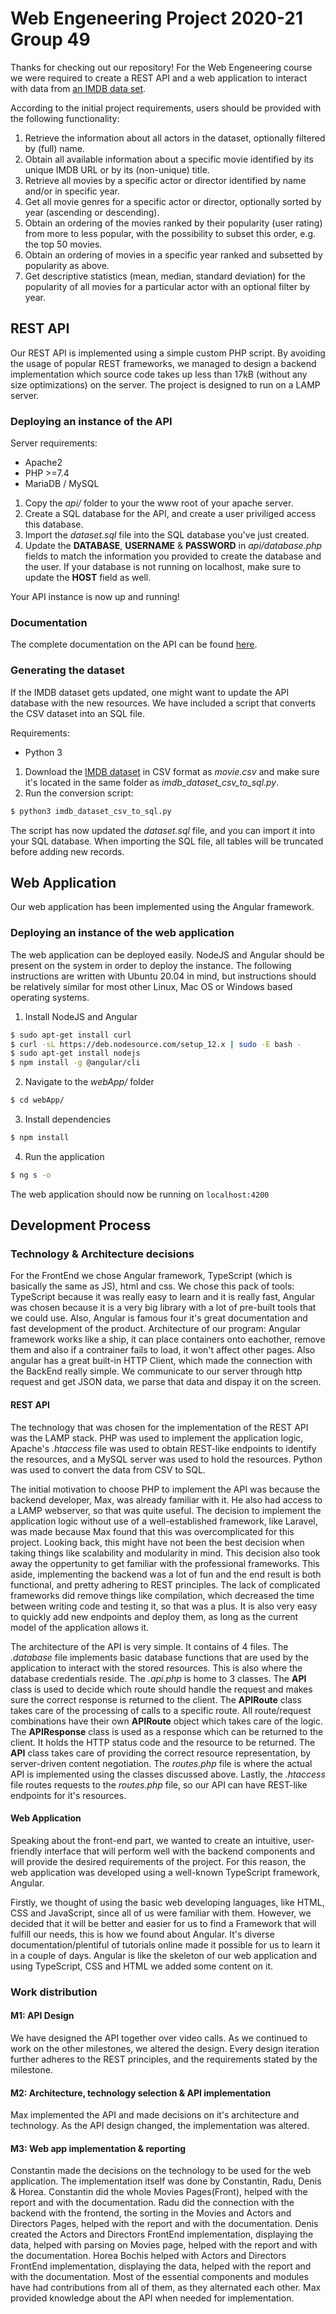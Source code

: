 # Web Engeneering Project 2020-21 Group 49
Thanks for checking out our repository! For the Web Engeneering course we were required to create a REST API and a web application to interact with data from [an IMDB data set](https://www.kaggle.com/gorochu/complete-imdb-movies-dataset "an IMDB data set").

According to the initial project requirements, users should be provided with the following functionality: 
1. Retrieve the information about all actors in the dataset, optionally filtered by (full) name.
2. Obtain all available information about a specific movie identified by its unique
IMDB URL or by its (non-unique) title.
3. Retrieve all movies by a specific actor or director identified by name and/or in
specific year.
4. Get all movie genres for a specific actor or director, optionally sorted by year
(ascending or descending).
5. Obtain an ordering of the movies ranked by their popularity (user rating) from
more to less popular, with the possibility to subset this order, e.g. the top
50 movies.
6. Obtain an ordering of movies in a specific year ranked and subsetted by popularity
as above.
7. Get descriptive statistics (mean, median, standard deviation) for the popularity of all movies for a particular actor with an optional filter by year.

## REST API
Our REST API is implemented using a simple custom PHP script. By avoiding the usage of popular REST frameworks, we managed to design a backend implementation which source code takes up less than 17kB (without any size optimizations) on the server. The project is designed to run on a LAMP server.

### Deploying an instance of the API
Server requirements:
- Apache2
- PHP >=7.4
- MariaDB / MySQL

1. Copy the _api/_ folder to your the www root of your apache server.
2. Create a SQL database for the API, and create a user priviliged access this database.
3. Import the _dataset.sql_ file into the SQL database you've just created.
4. Update the **DATABASE**, **USERNAME** & **PASSWORD** in _api/database.php_ fields to match the information you provided to create the database and the user. If your database is not running on localhost, make sure to update the **HOST** field as well.

Your API instance is now up and running!

### Documentation
The complete documentation on the API can be found [here](api_documentation.md "here").

### Generating the dataset
If the IMDB dataset gets updated, one might want to update the API database with the new resources. We have included a script that converts the CSV dataset into an SQL file.

Requirements:
- Python 3

1. Download the [IMDB dataset](https://www.kaggle.com/gorochu/complete-imdb-movies-dataset "IMDB dataset") in CSV format as _movie.csv_ and make sure it's located in the same folder as _imdb_dataset_csv_to_sql.py_.
2. Run the conversion script:
```bash
$ python3 imdb_dataset_csv_to_sql.py
```

The script has now updated the _dataset.sql_ file, and you can import it into your SQL database. When importing the SQL file, all tables will be truncated before adding new records.
## Web Application
Our web application has been implemented using the Angular framework.

### Deploying an instance of the web application
The web application can be deployed easily. NodeJS and Angular should be present on the system in order to deploy the instance. The following instructions are written with Ubuntu 20.04 in mind, but instructions should be relatively similar for most other Linux, Mac OS or Windows based operating systems.

1. Install NodeJS and Angular
```bash
$ sudo apt-get install curl
$ curl -sL https://deb.nodesource.com/setup_12.x | sudo -E bash -
$ sudo apt-get install nodejs
$ npm install -g @angular/cli
```
2. Navigate to the _webApp/_ folder
```bash
$ cd webApp/
```
3. Install dependencies
```bash
$ npm install
```
4.  Run the application
```bash
$ ng s -o
```

The web application should now be running on `localhost:4200`

## Development Process

### Technology & Architecture decisions

For the FrontEnd we chose Angular framework, TypeScript (which is basically the same as JS), html and css. We chose this pack of tools: TypeScript because it was really easy to learn and it is really fast, Angular was chosen because it is a very big library with a lot of pre-built tools that we could use. Also, Angular is famous four it's great documentation and fast development of the product.
Architecture of our program:
Angular framework works like a ship, it can place containers onto eachother, remove them and also if a contrainer fails to load, it won't affect other pages.
Also angular has a great built-in HTTP Client, which made the connection with the BackEnd really simple. We communicate to our server through http request and get JSON data, we parse that data and dispay it on the screen.
#### REST API
The technology that was chosen for the implementation of the REST API was the LAMP stack. PHP was used to implement the application logic, Apache's _.htaccess_ file was used to obtain REST-like endpoints to identify the resources, and a MySQL server was used to hold the resources. Python was used to convert the data from CSV to SQL.

The initial motivation to choose PHP to implement the API was because the backend developer, Max, was already familiar with it. He also had access to a LAMP webserver, so that was quite useful. The decision to implement the application logic without use of a well-established framework, like Laravel, was made because Max found that this was overcomplicated for this project. Looking back, this might have not been the best decision when taking things like scalability and modularity in mind. This decision also took away the oppertunity to get familiar with the professional frameworks. This aside, implementing the backend was a lot of fun and the end result is both functional, and pretty adhering to REST principles. The lack of complicated frameworks did remove things like compilation, which decreased the time between writing code and testing it, so that was a plus. It is also very easy to quickly add new endpoints and deploy them, as long as the current model of the application allows it.

The architecture of the API is very simple. It contains of 4 files. The _.database_ file implements basic database functions that are used by the application to interact with the stored resources. This is also where the database credentials reside. The _.api.php_ is home to 3 classes. The **API** class is used to decide which route should handle the request and makes sure the correct response is returned to the client. The **APIRoute** class takes care of the processing of calls to a specific route. All route/request combinations have their own **APIRoute** object which takes care of the logic. The **APIResponse** class is used as a response which can be returned to the client. It holds the HTTP status code and the resource to be returned. The **API** class takes care of providing the correct resource representation, by server-driven content negotiation. The _routes.php_ file is where the actual API is implemented using the classes discussed above. Lastly, the _.htaccess_ file routes requests to the _routes.php_ file, so our API can have REST-like endpoints for it's resources.

#### Web Application
Speaking about the front-end part, we wanted to create an intuitive, user-friendly interface that will perform well with the backend components and will provide the desired requirements of the project. For this reason, the web application was developed using a well-known TypeScript framework, Angular. 

Firstly, we thought of using the basic web developing languages, like HTML, CSS and JavaScript, since all of us were familiar with them. However, we decided that it will be better and easier for us to find a Framework that will fulfill our needs, this is how we found about Angular. It's diverse documentation/plentiful of tutorials online made it possible for us to learn it in a couple of days. Angular is like the skeleton of our web application and using TypeScript, CSS and HTML we added some content on it.


### Work distribution

#### M1: API Design
We have designed the API together over video calls. As we continued to work on the other milestones, we altered the design. Every design iteration further adheres to the REST principles, and the requirements stated by the milestone.

#### M2: Architecture, technology selection & API implementation

Max implemented the API and made decisions on it's architecture and technology. As the API design changed, the implementation was altered.

#### M3: Web app implementation & reporting

Constantin made the decisions on the technology to be used for the web application. The implementation itself was done by Constantin, Radu, Denis & Horea.
Constantin did the whole Movies Pages(Front), helped with the report and with the documentation.
Radu did the connection with the backend with the frontend, the sorting in the Movies and Actors and Directors Pages, helped with the report and with the documentation. 
Denis created the Actors and Directors FrontEnd implementation, displaying the data, helped with parsing on Movies page, helped with the report and with the documentation.
Horea Bochis helped with Actors and Directors FrontEnd implementation, displaying the data, helped with the report and with the documentation.
Most of the essential components and modules have had contributions from all of them, as they alternated each other. Max provided knowledge about the API when needed for implementation.
